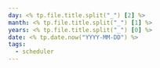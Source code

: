 ```yaml
---
day: <% tp.file.title.split("_") [2] %>
manth: <% tp.file.title.split("_") [1] %>
years: <% tp.file.title.split("_") [0] %>
date: <% tp.date.now("YYYY-MM-DD") %>
tags:
  - scheduler
---
```







